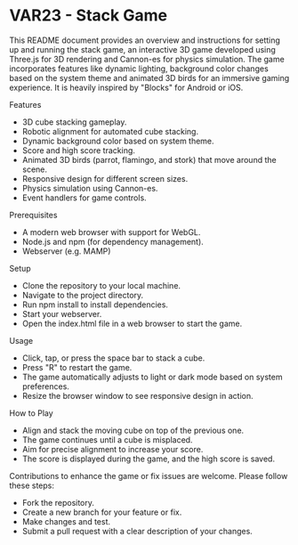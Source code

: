 # VAR23 - Stack Game

This README document provides an overview and instructions for setting up and running the stack game, 
an interactive 3D game developed using Three.js for 3D rendering and Cannon-es for physics simulation. 
The game incorporates features like dynamic lighting, background color changes based on the system theme 
and animated 3D birds for an immersive gaming experience. It is heavily inspired by "Blocks" for Android or iOS.

Features

- 3D cube stacking gameplay.
- Robotic alignment for automated cube stacking.
- Dynamic background color based on system theme.
- Score and high score tracking.
- Animated 3D birds (parrot, flamingo, and stork) that move around the scene.
- Responsive design for different screen sizes.
- Physics simulation using Cannon-es.
- Event handlers for game controls.

Prerequisites

- A modern web browser with support for WebGL.
- Node.js and npm (for dependency management).
- Webserver (e.g. MAMP)

Setup

- Clone the repository to your local machine.
- Navigate to the project directory.
- Run npm install to install dependencies.
- Start your webserver.
- Open the index.html file in a web browser to start the game.

Usage

- Click, tap, or press the space bar to stack a cube.
- Press "R" to restart the game.
- The game automatically adjusts to light or dark mode based on system preferences.
- Resize the browser window to see responsive design in action.
  
How to Play

- Align and stack the moving cube on top of the previous one.
- The game continues until a cube is misplaced.
- Aim for precise alignment to increase your score.
- The score is displayed during the game, and the high score is saved.
  
Contributions to enhance the game or fix issues are welcome. Please follow these steps:

- Fork the repository.
- Create a new branch for your feature or fix.
- Make changes and test.
- Submit a pull request with a clear description of your changes.
